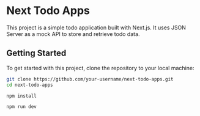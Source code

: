 # Next Todo Apps

This project is a simple todo application built with Next.js. It uses JSON Server as a mock API to store and retrieve todo data.

## Getting Started

To get started with this project, clone the repository to your local machine:

```bash
git clone https://github.com/your-username/next-todo-apps.git
cd next-todo-apps

npm install

npm run dev
